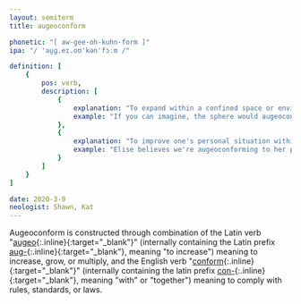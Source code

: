 ```yaml
---
layout: semiterm
title: augeoconform

phonetic: "[ aw-gee-oh-kuhn-form ]"
ipa: "/ 'au̯ɡ.eɪ.oʊ'kən'fɔːm /"

definition: [
	{
		pos: verb,
		description: [
			{
				explanation: "To expand within a confined space or environment.",
				example: "If you can imagine, the sphere would augeoconform to the closed box's edges."
			},
			{
				explanation: "To improve one's personal situation within a confined set of circumstances or restricted society.",
				example: "Elise believes we're augeoconforming to her parents' strict rules."
			}
		]
	}
]

date: 2020-3-9
neologist: Shawn, Kat
---
```


Augeoconform is constructed through combination of the Latin verb "[augeo](https://en.wiktionary.org/wiki/augeo){:.inline}{:target="_blank"}" (internally containing the Latin prefix [aug-](https://www.etymonline.com/word/*aug-){:.inline}{:target="_blank"}, meaning "to increase") meaning to increase, grow, or multiply, and the English verb "[conform](https://en.wiktionary.org/wiki/conform){:.inline}{:target="_blank"}" (internally containing the latin prefix [con-](https://en.wiktionary.org/wiki/con-){:.inline}{:target="_blank"}, meaning "with" or "together") meaning to comply with rules, standards, or laws.